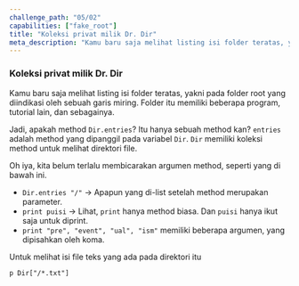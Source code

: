 ```yaml
---
challenge_path: "05/02"
capabilities: ["fake_root"]
title: "Koleksi privat milik Dr. Dir"
meta_description: "Kamu baru saja melihat listing isi folder teratas, yakni pada folder root yang diindikasi oleh sebuah garis miring."
---
```


### Koleksi privat milik Dr. Dir

Kamu baru saja melihat listing isi folder teratas, yakni pada folder root yang diindikasi oleh sebuah garis miring. Folder itu memiliki beberapa program, tutorial lain, dan sebagainya.

Jadi, apakah method `Dir.entries`? Itu hanya sebuah method kan? `entries` adalah method yang dipanggil pada variabel `Dir`. `Dir` memiliki koleksi method untuk melihat direktori file.

Oh iya, kita belum terlalu membicarakan argumen method, seperti yang di bawah ini.

- `Dir.entries "/"` &rarr; Apapun yang di-list setelah method merupakan parameter.
- `print puisi` &rarr; Lihat, `print` hanya method biasa. Dan `puisi` hanya ikut saja untuk diprint.
- `print "pre", "event", "ual", "ism"` memiliki beberapa argumen, yang dipisahkan oleh koma.

Untuk melihat isi file teks yang ada pada direktori itu

`
p Dir["/*.txt"]
`